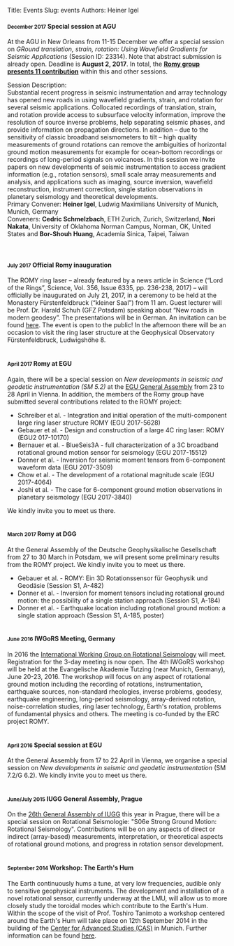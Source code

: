 Title: Events
Slug: events
Authors: Heiner Igel

#### <small>December 2017</small> Special session at AGU
At the AGU in New Orleans from 11-15 December we offer a special session on *GRound translation, strain, rotation: Using Wavefield Gradients for Seismic Applications* (Session ID: 23314). Note that abstract submission is already open. Deadline is  **August 2, 2017**.  In total, the **[Romy group presents 11 contribution](../docs/AbstraktListe.pdf)** within this and other sessions. 

Session Description:  
Substantial recent progress in seismic instrumentation and array technology has opened new roads in using wavefield gradients, strain, and rotation for several seismic applications. Collocated recordings of translation, strain, and rotation provide access to subsurface velocity information, improve the resolution of source inverse problems, help separating seismic phases, and provide information on propagation directions. In addition – due to the sensitivity of classic broadband seismometers to tilt – high quality measurements of ground rotations can remove the ambiguities of horizontal ground motion measurements for example for ocean-bottom recordings or recordings of long-period signals on volcanoes. In this session we invite papers on new developments of seismic instrumentation to access gradient information (e.g., rotation sensors), small scale array measurements and analysis, and applications such as imaging, source inversion, wavefield reconstruction, instrument correction, single station observations 
in planetary seismology and theoretical developments.  
Primary Convener: **Heiner Igel**, Ludwig Maximilians University of Munich, Munich, Germany  
Conveners: **Cedric Schmelzbach**, ETH Zurich, Zurich, Switzerland, **Nori Nakata**, University of Oklahoma Norman Campus, Norman, OK, United States and **Bor-Shouh Huang**, Academia Sinica, Taipei, Taiwan  
<br></br>

#### <small>July 2017</small> Official Romy inauguration 
The ROMY ring laser – already featured by a news article in Science (“Lord of the Rings”, Science, Vol. 356, Issue 6335, pp. 236-238, 2017) – will officially be inaugurated on July 21, 2017, in a ceremony to be held at the Monastery Fürstenfeldbruck (“kleiner Saal”) from 11 am. Guest lecturer will be Prof. Dr. Harald Schuh (GFZ Potsdam) speaking about “New roads in modern geodesy”. The presentations will be in German. An invitation can be found [here](../docs/invitation_inauguration.pdf). The event is open to the public! In the afternoon there will be an occasion to visit the ring laser structure at the Geophysical Observatory Fürstenfeldbruck, Ludwigshöhe 8. 
<br></br>

#### <small>April 2017 </small> Romy at EGU

Again, there will be a special session on *New developments in seismic and geodetic instrumentation (SM 5.2)* at the [EGU General Assembly](http://www.egu2017.eu/) from 23 to 28 April in Vienna. In addition, the members of the Romy group have submitted several contributions related to the ROMY project:

* Schreiber et al. - Integration and initial operation of the multi-component large ring laser structure ROMY (EGU 2017-5628)
* Gebauer et al. - Design and construction of a large 4C ring laser: ROMY (EGU2 017-10170)
* Bernauer et al. - BlueSeis3A - full characterization of a 3C broadband rotational ground motion sensor for seismology (EGU 2017-15512)
* Donner et al. - Inversion for seismic moment tensors from 6-component waveform data (EGU 2017-3509)
* Chow et al. - The development of a rotational magnitude scale (EGU 2017-4064)
* Joshi et al. - The case for 6-component ground motion observations in planetary seismology (EGU 2017-3840)

We kindly invite you to meet us there.
<br></br>

#### <small>March 2017 </small> Romy at DGG

At the General Assembly of the Deutsche Geophysikalische Gesellschaft from 27 to 30 March in Potsdam, we will present some preliminary results from the ROMY project. We kindly invite you to meet us there.

* Gebauer et al. - ROMY: Ein 3D Rotationssensor für Geophysik und Geodäsie (Session S1, A-482)
* Donner et al. - Inversion for moment tensors including rotational ground motion: the possibility of a single station approach (Session S1, A-184)
* Donner et al. - Earthquake location including rotational ground motion: a single station approach (Session S1, A-185, poster)
<br></br>

#### <small>June 2016</small> IWGoRS Meeting, Germany

In 2016 the [International Working Group on Rotational Seismology](http://www.rotational-seismology.org) will meet. 
Registration for the 3-day meeting is now open. The 4th IWGoRS workshop will be held at the 
Evangelische Akademie Tutzing (near Munich, Germany), June 20-23, 2016. The workshop will focus 
on any aspect of rotational ground motion including the recording of rotations, instrumentation, 
earthquake sources, non-standard rheologies, inverse problems, geodesy, earthquake engineering, 
long-period seismology, array-derived rotation, noise-correlation studies, ring laser technology, 
Earth's rotation, problems of fundamental physics and others. The meeting is co-funded by the 
ERC project ROMY.
<br></br>

#### <small>April 2016</small> Special session at EGU

At the General Assembly from 17 to 22 April in Vienna, we organise a special session on *New developments in seismic and geodetic instrumentation* (SM 7.2/G 6.2). We kindly invite you to meet us there.
<br></br>

#### <small>June/July 2015</small> IUGG General Assembly, Prague

On the [26th General Assembly of IUGG](http://www.iugg2015prague.com) this year in Prague, there will be a special session on Rotational Seismologie: "S06e Strong Ground Motion: Rotational Seismology". Contributions will be on any aspects of direct or indirect (array-based) measurements, interpretation, or theoretical aspects of rotational ground motions, and progress in rotation sensor development. 
<br></br>

#### <small>September 2014</small> Workshop: The Earth's Hum 

The Earth continuously hums a tune, at very low frequencies, audible only to sensitive geophysical instruments. The development and installation of a novel rotational sensor, currently underway at the LMU, will allow us to more closely study the toroidal modes which contribute to the Earth's Hum. Within the scope of the visit of Prof. Toshiro Tanimoto a workshop centered around the Earth's Hum will take place on 12th September 2014 in the building of the [Center for Advanced Studies (CAS)](http://www.en.cas.uni-muenchen.de/about_us/index.html) in Munich. Further information can be found [here](WShum.html). 


